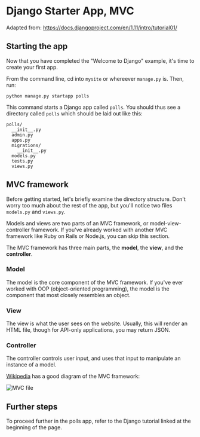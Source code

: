 # Django Starter App, MVC
Adapted from: https://docs.djangoproject.com/en/1.11/intro/tutorial01/

## Starting the app

Now that you have completed the "Welcome to Django" example, it's time to create your first app.

From the command line, cd into `mysite` or whereever `manage.py` is. Then, run:

```
python manage.py startapp polls
```

This command starts a Django app called `polls`. You should thus see a directory called `polls` which should be laid out like this:

```
polls/
  __init__.py
  admin.py
  apps.py
  migrations/
    __init__.py
  models.py
  tests.py
  views.py
```
## MVC framework

Before getting started, let's briefly examine the directory structure. Don't worry too much about the rest of the app, but you'll notice two files `models.py` and `views.py`.

Models and views are two parts of an MVC framework, or model-view-controller framework. If you've already worked with another MVC framework like Ruby on Rails or Node.js, you can skip this section.

The MVC framework has three main parts, the **model**, the **view**, and the **controller**. 

### Model

The model is the core component of the MVC framework. If you've ever worked with OOP (object-oriented programming), the model is the component that most closely resembles an object.

### View

The view is what the user sees on the website. Usually, this will render an HTML file, though for API-only applications, you may return JSON.

### Controller

The controller controls user input, and uses that input to manipulate an instance of a model.

[Wikipedia](https://en.wikipedia.org/wiki/Model–view–controller) has a good diagram of the MVC framework:

![MVC file](https://upload.wikimedia.org/wikipedia/commons/a/a0/MVC-Process.svg)

## Further steps

To proceed further in the polls app, refer to the Django tutorial linked at the beginning of the page.
